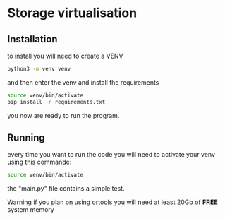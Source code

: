 # Storage virtualisation

## Installation

to install you will need to create a VENV

```bash
python3 -m venv venv
```

and then enter the venv and install the requirements

```bash
source venv/bin/activate
pip install -r requirements.txt
```

you now are ready to run the program.

## Running

every time you want to run the code you will need to activate your venv using this commande:

```bash
source venv/bin/activate
```

the "main.py" file contains a simple test.

Warning if you plan on using ortools you will need at least 20Gb of **FREE** system memory
